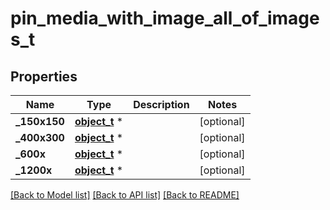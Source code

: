 # pin_media_with_image_all_of_images_t

## Properties
Name | Type | Description | Notes
------------ | ------------- | ------------- | -------------
**_150x150** | [**object_t**](.md) \* |  | [optional] 
**_400x300** | [**object_t**](.md) \* |  | [optional] 
**_600x** | [**object_t**](.md) \* |  | [optional] 
**_1200x** | [**object_t**](.md) \* |  | [optional] 

[[Back to Model list]](../README.md#documentation-for-models) [[Back to API list]](../README.md#documentation-for-api-endpoints) [[Back to README]](../README.md)



